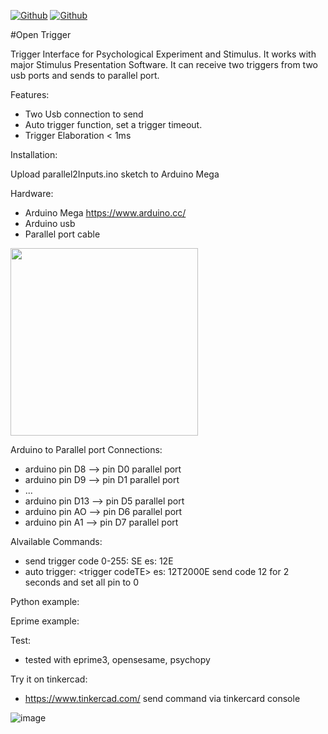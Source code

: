 [![Github](https://img.shields.io/badge/Version_1.0-blue)](https://github.com/labdipsco/open-trigger-2input)
[![Github](https://img.shields.io/badge/GNU_General_Public_License-orange)](https://github.com/labdipsco/open-trigger-2input)

#Open Trigger 

Trigger Interface for Psychological Experiment and Stimulus. It works with major Stimulus Presentation Software. It can receive two triggers from two usb ports and sends to parallel port. 

Features:
 - Two Usb connection to send 
 - Auto trigger function, set a trigger timeout.
 - Trigger Elaboration < 1ms

Installation:

Upload parallel2Inputs.ino sketch to Arduino Mega

Hardware:
- Arduino Mega https://www.arduino.cc/
- Arduino usb 
- Parallel port cable

<img src="https://github.com/user-attachments/assets/7cb8b0bf-258f-4f8e-a3a4-b13eee1292fd" width="300">

Arduino to Parallel port Connections:
- arduino pin D8   --> pin D0 parallel port
- arduino pin D9   --> pin D1 parallel port
- ...
- arduino pin D13  --> pin D5 parallel port
- arduino pin AO   --> pin D6 parallel port
- arduino pin A1   --> pin D7 parallel port

Alvailable Commands:
- send trigger code 0-255:  S<trigger code>E    es: 12E
- auto trigger: <trigger codeT<time milliseconds>E>  es: 12T2000E   send code 12 for 2 seconds and set all pin to 0

Python example:

Eprime example:

Test:
- tested with eprime3, opensesame, psychopy

Try it on tinkercad:
- https://www.tinkercad.com/  send command via tinkercard console


![image](https://github.com/user-attachments/assets/f9195bcd-48f6-46df-9165-b114d715a06b)

  







